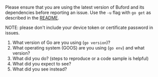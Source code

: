 Please ensure that you are using the latest version of Buford and its dependencies before reporting an issue. Use the `-u` flag with `go get` as described in the [README](https://github.com/sunShuShu/buford/blob/master/README.md#installation).

NOTE: please don't include your device token or certificate password in issues.

1. What version of Go are you using (`go version`)?
2. What operating system (GOOS) are you using (`go env`) and what version?
3. What did you do? (steps to reproduce or a code sample is helpful)
4. What did you expect to see?
5. What did you see instead?
